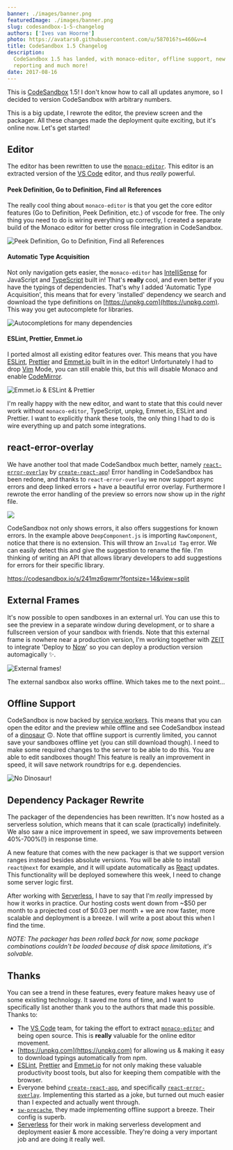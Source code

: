 ```yaml
---
banner: ./images/banner.png
featuredImage: ./images/banner.png
slug: codesandbox-1-5-changelog
authors: ['Ives van Hoorne']
photo: https://avatars0.githubusercontent.com/u/587016?s=460&v=4
title: CodeSandbox 1.5 Changelog
description:
  CodeSandbox 1.5 has landed, with monaco-editor, offline support, new error
  reporting and much more!
date: 2017-08-16
---
```


This is [CodeSandbox](https://codesandbox.io) 1.5! I don't know how to call all
updates anymore, so I decided to version CodeSandbox with arbitrary numbers.

This is a big update, I rewrote the editor, the preview screen and the packager.
All these changes made the deployment quite exciting, but it's online now. Let's
get started!

## Editor

The editor has been rewritten to use the
[`monaco-editor`](https://github.com/Microsoft/monaco-editor). This editor is an
extracted version of the [VS Code](https://github.com/Microsoft/vscode) editor,
and thus _really_ powerful.

#### Peek Definition, Go to Definition, Find all References

The really cool thing about `monaco-editor` is that you get the core editor
features (Go to Definition, Peek Definition, etc.) of vscode for free. The only
thing you need to do is wiring everything up correctly, I created a separate
build of the Monaco editor for better cross file integration in CodeSandbox.

![Peek Definition, Go to Definition, Find all References](./images/0.gif)

#### Automatic Type Acquisition

Not only navigation gets easier, the `monaco-editor` has
[IntelliSense](https://code.visualstudio.com/docs/editor/intellisense) for
JavaScript and [TypeScript](https://github.com/Microsoft/TypeScript) built in!
That's **really** cool, and even better if you have the typings of dependencies.
That's why I added 'Automatic Type Acquisition', this means that for every
'installed' dependency we search and download the type definitions on
[https://unpkg.com](https://unpkg.com). This way you get autocomplete for
libraries.

![Autocompletions for many dependencies](./images/1.gif)

#### ESLint, Prettier, Emmet.io

I ported almost all existing editor features over. This means that you have
[ESLint](https://github.com/eslint/eslint),
[Prettier](https://github.com/prettier/prettier) and
[Emmet.io](https://github.com/emmetio/emmet) built in in the editor!
Unfortunately I had to drop [Vim](https://github.com/vim/vim) Mode, you can
still enable this, but this will disable Monaco and enable
[CodeMirror](https://github.com/codemirror/CodeMirror).

![Emmet.io & ESLint & Prettier](./images/2.gif)

I'm really happy with the new editor, and want to state that this could never
work without `monaco-editor`, TypeScript, unpkg, Emmet.io, ESLint and Prettier.
I want to explicitly thank these tools, the only thing I had to do is wire
everything up and patch some integrations.

## react-error-overlay

We have another tool that made CodeSandbox much better, namely
[`react-error-overlay`](https://github.com/facebook/create-react-app/tree/master/packages/react-error-overlay)
by [`create-react-app`](https://github.com/facebook/create-react-app)! Error
handling in CodeSandbox has been redone, and thanks to `react-error-overlay` we
now support async errors and deep linked errors + have a beautiful error
overlay. Furthermore I rewrote the error handling of the preview so errors now
show up in the _right_ file.

![](./images/3.gif)

CodeSandbox not only shows errors, it also offers suggestions for known errors.
In the example above `DeepComponent.js` is importing `RawComponent`, notice that
there is no extension. This will throw an `Invalid Tag` error. We can easily
detect this and give the suggestion to rename the file. I'm thinking of writing
an API that allows library developers to add suggestions for errors for their
specific library.

https://codesandbox.io/s/241mz6qwmr?fontsize=14&view=split

<!-- Error overlay (suggestions and error navigation don't work here as you're not in the editor) -->

## External Frames

It's now possible to open sandboxes in an external url. You can use this to see
the preview in a separate window during development, or to share a fullscreen
version of your sandbox with friends. Note that this external frame is nowhere
near a production version, I'm working together with [ZEIT](https://zeit.co) to
integrate 'Deploy to [Now](https://zeit.co/now)' so you can deploy a production
version automagically ✨.

![External frames!](./images/4.gif)

The external sandbox also works offline. Which takes me to the next point...

## Offline Support

CodeSandbox is now backed by
[service workers](https://en.wikipedia.org/wiki/Progressive_web_applications#Service_workers).
This means that you can open the editor and the preview while offline and see
CodeSandbox instead of a
[dinosaur](https://blog.google/products/chrome/chrome-dino) 🙃. Note that
offline support is currently limited, you cannot save your sandboxes offline yet
(you can still download though). I need to make some required changes to the
server to be able to do this. You are able to edit sandboxes though! This
feature is really an improvement in speed, it will save network roundtrips for
e.g. dependencies.

![No Dinosaur!](./images/5.gif)

## Dependency Packager Rewrite

The packager of the dependencies has been rewritten. It's now hosted as a
serverless solution, which means that it can scale (practically) indefinitely.
We also saw a nice improvement in speed, we saw improvements between 40%-700%(!)
in response time.

A new feature that comes with the new packager is that we support version ranges
instead besides absolute versions. You will be able to install `react@next` for
example, and it will update automatically as
[React](https://github.com/facebook/react) updates. This functionality will be
deployed somewhere this week, I need to change some server logic first.

After working with [Serverless](https://serverless.com), I have to say that I'm
_really_ impressed by how it works in practice. Our hosting costs went down from
~$50 per month to a projected cost of $0.03 per month + we are now faster, more
scalable and deployment is a breeze. I will write a post about this when I find
the time.

_NOTE: The packager has been rolled back for now, some package combinations
couldn't be loaded because of disk space limitations, it's solvable._

## Thanks

You can see a trend in these features, every feature makes heavy use of some
existing technology. It saved me _tons_ of time, and I want to specifically list
another thank you to the authors that made this possible.  
Thanks to:

- The [VS Code](https://github.com/Microsoft/vscode) team, for taking the effort
  to extract [`monaco-editor`](https://github.com/Microsoft/monaco-editor) and
  being open source. This is **really** valuable for the online editor movement.
- [https://unpkg.com](https://unpkg.com) for allowing us & making it easy to
  download typings automatically from npm.
- [ESLint](https://github.com/eslint/eslint),
  [Prettier](https://github.com/prettier/prettier) and
  [Emmet.io](https://github.com/emmetio/emmet) for not only making these
  valuable productivity boost tools, but also for keeping them compatible with
  the browser.
- Everyone behind
  [`create-react-app`](https://github.com/facebook/create-react-app), and
  specifically
  [`react-error-overlay`](https://github.com/facebook/create-react-app/tree/master/packages/react-error-overlay).
  Implementing this started as a joke, but turned out much easier than I
  expected and actually went through.
- [`sw-precache`](https://github.com/GoogleChrome/sw-precache), they made
  implementing offline support a breeze. Their config is superb.
- [Serverless](https://serverless.com) for their work in making serverless
  development and deployment easier & more accessible. They're doing a very
  important job and are doing it really well.
